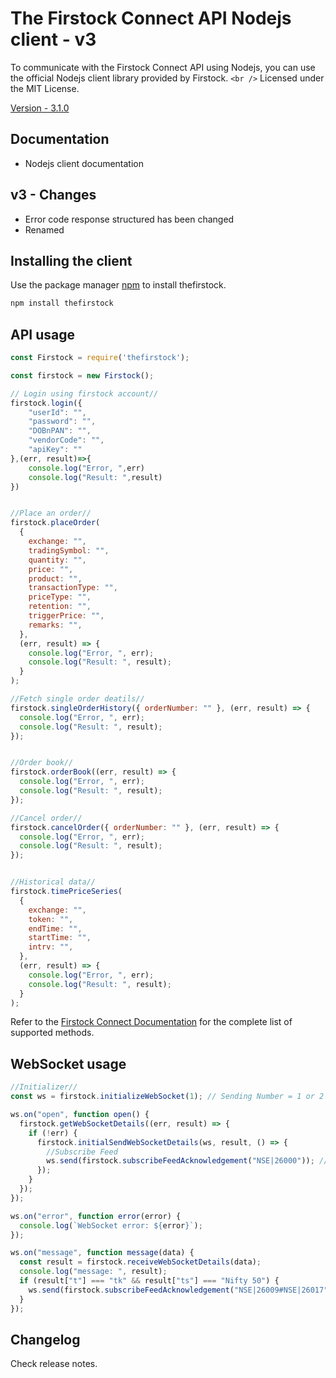 # The Firstock Connect API Nodejs client - v3

To communicate with the Firstock Connect API using Nodejs, you can use the official Nodejs client library provided by Firstock.
`<br />` Licensed under the MIT License.


[Version - 3.1.0](https://www.npmjs.com/package/thefirstock)


## Documentation

* Nodejs client documentation

## v3 - Changes

* Error code response structured has been changed
* Renamed

## Installing the client

Use the package manager [npm](https://www.npmjs.com/) to install thefirstock.

```bash
npm install thefirstock
```

## API usage

```javascript
const Firstock = require('thefirstock');

const firstock = new Firstock();

// Login using firstock account//
firstock.login({
    "userId": "",
    "password": "",
    "DOBnPAN": "",
    "vendorCode": "",
    "apiKey": ""
},(err, result)=>{
    console.log("Error, ",err)
    console.log("Result: ",result)
})


//Place an order//
firstock.placeOrder(
  {
    exchange: "",
    tradingSymbol: "",
    quantity: "",
    price: "",
    product: "",
    transactionType: "",
    priceType: "",
    retention: "",
    triggerPrice: "",
    remarks: "",
  },
  (err, result) => {
    console.log("Error, ", err);
    console.log("Result: ", result);
  }
);

//Fetch single order deatils//
firstock.singleOrderHistory({ orderNumber: "" }, (err, result) => {
  console.log("Error, ", err);
  console.log("Result: ", result);
});


//Order book//
firstock.orderBook((err, result) => {
  console.log("Error, ", err);
  console.log("Result: ", result);
});

//Cancel order//
firstock.cancelOrder({ orderNumber: "" }, (err, result) => {
  console.log("Error, ", err);
  console.log("Result: ", result);
});


//Historical data// 
firstock.timePriceSeries(
  {
    exchange: "",
    token: "",
    endTime: "",
    startTime: "",
    intrv: "",
  },
  (err, result) => {
    console.log("Error, ", err);
    console.log("Result: ", result);
  }
);
```

Refer to the [Firstock Connect Documentation](https://connect.thefirstock.com/)  for the complete list of supported methods.

## WebSocket usage


```js
//Initializer//
const ws = firstock.initializeWebSocket(1); // Sending Number = 1 or 2 for using two websockets simultaneoulsy

ws.on("open", function open() {
  firstock.getWebSocketDetails((err, result) => {
    if (!err) {
      firstock.initialSendWebSocketDetails(ws, result, () => {
        //Subscribe Feed
        ws.send(firstock.subscribeFeedAcknowledgement("NSE|26000")); //Sending NIFTY 50 Token
      });
    }
  });
});

ws.on("error", function error(error) {
  console.log(`WebSocket error: ${error}`);
});

ws.on("message", function message(data) {
  const result = firstock.receiveWebSocketDetails(data);
  console.log("message: ", result);
  if (result["t"] === "tk" && result["ts"] === "Nifty 50") {
    ws.send(firstock.subscribeFeedAcknowledgement("NSE|26009#NSE|26017")); //Sending BANKNIFTY and INDIAVIX Token
  }
});
```

## Changelog

Check release notes.
